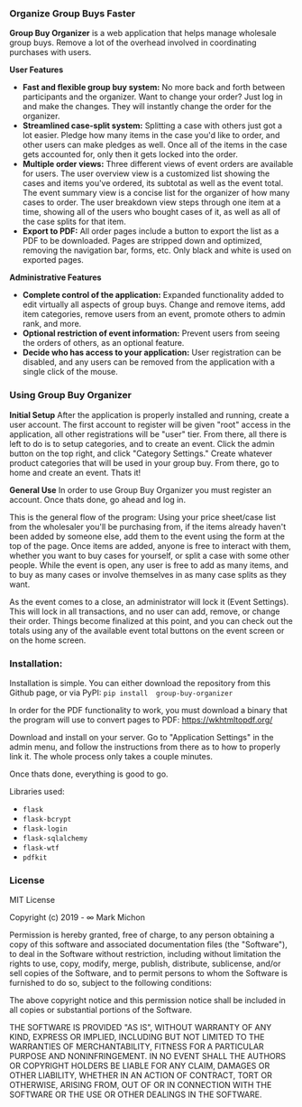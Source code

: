 ### Organize Group Buys Faster

**Group Buy Organizer** is a web application that helps manage wholesale group buys.  Remove a lot of the overhead
involved in coordinating purchases with users.

**User Features**
+ **Fast and flexible group buy system:**  No more back and forth between participants and the organizer.  Want to
change your order?  Just log in and make the changes.  They will instantly change the order for the organizer.
+ **Streamlined case-split system:** Splitting a case with others just got a lot easier.  Pledge how many items in the 
case you'd like to order, and other users can make pledges as well.  Once all of the items in the case gets accounted
for, only then it gets locked into the order.
+ **Multiple order views:**  Three different views of event orders are available for users.  The user overview view is 
a customized list showing the cases and items you've ordered, its subtotal as well as the event total.  The event 
summary view is a concise list for the organizer of how many cases to order.  The user breakdown view steps through one
item at a time, showing all of the users who bought cases of it, as well as all of the case splits for that item.
+ **Export to PDF:** All order pages include a button to export the list as a PDF to be downloaded.  Pages are stripped down and optimized, removing the navigation bar, forms, etc.  Only black and white is used on exported pages.

**Administrative Features**
+ **Complete control of the application:**  Expanded functionality added to edit virtually all aspects of group buys.
Change and remove items, add item categories, remove users from an event, promote others to admin rank, and more.
+ **Optional restriction of event information:** Prevent users from seeing the orders of others, as an optional feature.
+ **Decide who has access to your application:**  User registration can be disabled, and any users can be removed from 
the application with a single click of the mouse.

### Using Group Buy Organizer

**Initial Setup**
After the application is properly installed and running, create a user account.  The first account to register will be
given "root" access in the application, all other registrations will be "user" tier.  From there, all there is left to 
do is to setup categories, and to create an event.  Click the admin button on the top right, and click "Category 
Settings."  Create whatever product categories that will be used in your group buy.  From there, go to home and create
an event.  Thats it!

**General Use**
In order to use Group Buy Organizer you must register an account.  Once thats done, go ahead and log in.

This is the general flow of the program:  Using your price sheet/case list from the wholesaler you'll be purchasing 
from, if the items already haven't been added by someone else, add them to the event using the form at the top of the
page.  Once items are added, anyone is free to interact with them, whether you want to buy cases for yourself, or split
a case with some other people.  While the event is open, any user is free to add as many items, and to buy as many cases
or involve themselves in as many case splits as they want.

As the event comes to a close, an administrator will lock it (Event Settings).  This will lock in all transactions, and
no user can add, remove, or change their order.  Things become finalized at this point, and you can check out the totals
using any of the available event total buttons on the event screen or on the home screen.

### Installation:

Installation is simple.  You can either download the repository from this Github page, or via PyPI: `pip install 
group-buy-organizer`

In order for the PDF functionality to work, you must download a binary that the program will use to convert pages to 
PDF:
https://wkhtmltopdf.org/

Download and install on your server.  Go to "Application Settings" in the admin menu, and follow the instructions from
there as to how to properly link it.  The whole process only takes a couple minutes.

Once thats done, everything is good to go.

Libraries used:
- `flask`
- `flask-bcrypt`
- `flask-login`
- `flask-sqlalchemy`
- `flask-wtf`
- `pdfkit`

### License

MIT License

Copyright (c) 2019 - ∞ Mark Michon

Permission is hereby granted, free of charge, to any person obtaining a copy
of this software and associated documentation files (the "Software"), to deal
in the Software without restriction, including without limitation the rights
to use, copy, modify, merge, publish, distribute, sublicense, and/or sell
copies of the Software, and to permit persons to whom the Software is
furnished to do so, subject to the following conditions:

The above copyright notice and this permission notice shall be included in all
copies or substantial portions of the Software.

THE SOFTWARE IS PROVIDED "AS IS", WITHOUT WARRANTY OF ANY KIND, EXPRESS OR
IMPLIED, INCLUDING BUT NOT LIMITED TO THE WARRANTIES OF MERCHANTABILITY,
FITNESS FOR A PARTICULAR PURPOSE AND NONINFRINGEMENT. IN NO EVENT SHALL THE
AUTHORS OR COPYRIGHT HOLDERS BE LIABLE FOR ANY CLAIM, DAMAGES OR OTHER
LIABILITY, WHETHER IN AN ACTION OF CONTRACT, TORT OR OTHERWISE, ARISING FROM,
OUT OF OR IN CONNECTION WITH THE SOFTWARE OR THE USE OR OTHER DEALINGS IN THE
SOFTWARE.
